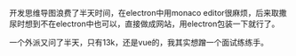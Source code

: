 开发思维导图浪费了半天时间，在electron中用monaco editor很麻烦，后来取撒尿时想到不在electron中也可以，直接做成网站，用electron包装一下就行了。

一个外派又问了半天，只有13k，还是vue的，我其实想蹭一个面试练练手。